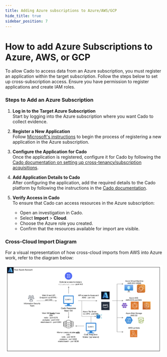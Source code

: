 ```yaml
---
title: Adding Azure subscriptions to Azure/AWS/GCP
hide_title: true
sidebar_position: 7
---
```


# How to add Azure Subscriptions to Azure, AWS, or GCP

To allow Cado to access data from an Azure subscription, you must register an application within the target subscription. Follow the steps below to set up cross-subscription access. Ensure you have permission to register applications and create IAM roles.

### Steps to Add an Azure Subscription

1. **Log in to the Target Azure Subscription**  
   Start by logging into the Azure subscription where you want Cado to collect evidence.

2. **Register a New Application**  
   Follow [Microsoft's instructions](https://learn.microsoft.com/en-us/entra/identity-platform/quickstart-register-app) to begin the process of registering a new application in the Azure subscription.

3. **Configure the Application for Cado**  
   Once the application is registered, configure it for Cado by following the [Cado documentation on setting up cross-tenancy/subscription acquisitions](/cado/deploy/cross/azure-cross-tenancy-subscriptions#setting-up-an-app-registration-for-cross-tenancysubscription-acquisitions).

4. **Add Application Details to Cado**  
   After configuring the application, add the required details to the Cado platform by following the instructions in the [Cado documentation](/cado/deploy/cross/azure-cross-tenancy-subscriptions#registering-credentials-within-cado).

5. **Verify Access in Cado**  
   To ensure that Cado can access resources in the Azure subscription:
   - Open an investigation in Cado.
   - Select **Import** > **Cloud**.
   - Choose the Azure role you created.
   - Confirm that the resources available for import are visible.

### Cross-Cloud Import Diagram

For a visual representation of how cross-cloud imports from AWS into Azure work, refer to the diagram below:

![Azure Cross](/img/azure-cross.png)
